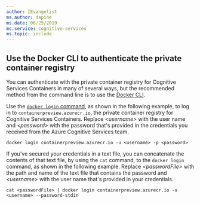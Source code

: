 ```yaml
---
author: IEvangelist
ms.author: dapine
ms.date: 06/25/2019
ms.service: cognitive-services
ms.topic: include
---
```


## Use the Docker CLI to authenticate the private container registry

You can authenticate with the private container registry for Cognitive Services Containers in many of several ways, but the recommended method from the command line is to use the [Docker CLI](https://docs.docker.com/engine/reference/commandline/cli/).

Use the [`docker login` command](https://docs.docker.com/engine/reference/commandline/login/), as shown in the following example, to log in to `containerpreview.azurecr.io`, the private container registry for Cognitive Services Containers. Replace *\<username\>* with the user name and *\<password\>* with the password that's provided in the credentials you received from the Azure Cognitive Services team.

```
docker login containerpreview.azurecr.io -u <username> -p <password>
```

If you've secured your credentials in a text file, you can concatenate the contents of that text file, by using the `cat` command, to the `docker login` command, as shown in the following example. Replace *\<passwordFile\>* with the path and name of the text file that contains the password and *\<username\>* with the user name that's provided in your credentials.

```
cat <passwordFile> | docker login containerpreview.azurecr.io -u <username> --password-stdin
```
